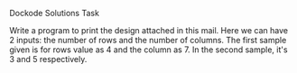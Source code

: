 Dockode Solutions Task 

Write a program to print the design attached in this mail. Here we can have 2 inputs: the number of rows and the number of columns.
The first sample given is for rows value as 4 and the column as 7.
In the second sample, it's 3 and 5 respectively.
